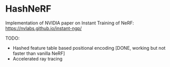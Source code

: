 # HashNeRF
Implementation of NVIDIA paper on Instant Training of NeRF: https://nvlabs.github.io/instant-ngp/

TODO:
* Hashed feature table based positional encoding [DONE, working but not faster than vanilla NeRF]
* Accelerated ray tracing
